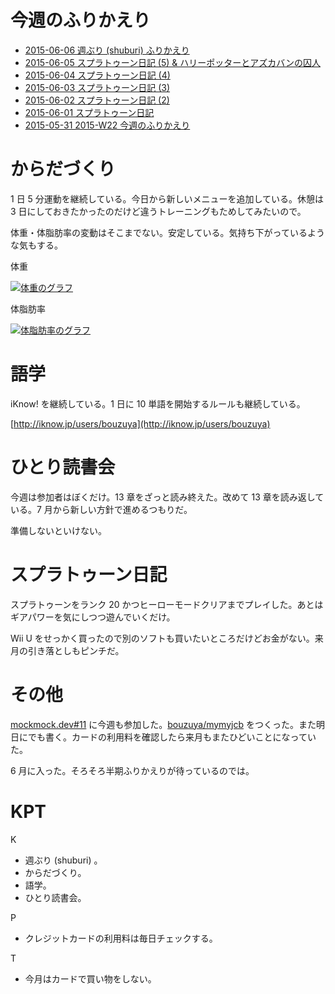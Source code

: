 # 今週のふりかえり

- [2015-06-06 週ぶり (shuburi) ふりかえり][2015-06-06]
- [2015-06-05 スプラトゥーン日記 (5) & ハリーポッターとアズカバンの囚人][2015-06-05]
- [2015-06-04 スプラトゥーン日記 (4)][2015-06-04]
- [2015-06-03 スプラトゥーン日記 (3)][2015-06-03]
- [2015-06-02 スプラトゥーン日記 (2)][2015-06-02]
- [2015-06-01 スプラトゥーン日記][2015-06-01]
- [2015-05-31 2015-W22 今週のふりかえり][2015-05-31]

# からだづくり

1 日 5 分運動を継続している。今日から新しいメニューを追加している。休憩は 3 日にしておきたかったのだけど違うトレーニングもためしてみたいので。

体重・体脂肪率の変動はそこまでない。安定している。気持ち下がっているような気もする。

体重

[![体重のグラフ][graph-weight-img]][graph-weight-url]

体脂肪率

[![体脂肪率のグラフ][graph-percent-img]][graph-percent-url]

# 語学

iKnow! を継続している。1 日に 10 単語を開始するルールも継続している。

[http://iknow.jp/users/bouzuya](http://iknow.jp/users/bouzuya)

# ひとり読書会

今週は参加者はぼくだけ。13 章をざっと読み終えた。改めて 13 章を読み返している。7 月から新しい方針で進めるつもりだ。

準備しないといけない。

# スプラトゥーン日記

スプラトゥーンをランク 20 かつヒーローモードクリアまでプレイした。あとはギアパワーを気にしつつ遊んでいくだけ。

Wii U をせっかく買ったので別のソフトも買いたいところだけどお金がない。来月の引き落としもピンチだ。

# その他

[mockmock.dev#11](http://mockmock.connpass.com/event/15892/) に今週も参加した。[bouzuya/mymyjcb][] をつくった。また明日にでも書く。カードの利用料を確認したら来月もまたひどいことになっていた。

6 月に入った。そろそろ半期ふりかえりが待っているのでは。

# KPT

K

- 週ぶり (shuburi) 。
- からだづくり。
- 語学。
- ひとり読書会。

P

- クレジットカードの利用料は毎日チェックする。

T

- 今月はカードで買い物をしない。

[graph-percent-img]: http://graph.hatena.ne.jp/bouzuya/graph?graphname=percent&startdate=2015-01-01&enddate=2015-06-07
[graph-percent-url]: http://graph.hatena.ne.jp/bouzuya/percent/?startdate=2015-01-01&enddate=2015-06-07
[graph-weight-img]: http://graph.hatena.ne.jp/bouzuya/graph?graphname=weight&startdate=2015-01-01&enddate=2015-06-07
[graph-weight-url]: http://graph.hatena.ne.jp/bouzuya/weight/?startdate=2015-01-01&enddate=2015-06-07
[shuburi]: http://shuburi.org
[2015-06-06]: https://blog.bouzuya.net/2015/06/06/
[2015-06-05]: https://blog.bouzuya.net/2015/06/05/
[2015-06-04]: https://blog.bouzuya.net/2015/06/04/
[2015-06-03]: https://blog.bouzuya.net/2015/06/03/
[2015-06-02]: https://blog.bouzuya.net/2015/06/02/
[2015-06-01]: https://blog.bouzuya.net/2015/06/01/
[2015-05-31]: https://blog.bouzuya.net/2015/05/31/
[bouzuya/mymyjcb]: https://github.com/bouzuya/mymyjcb
